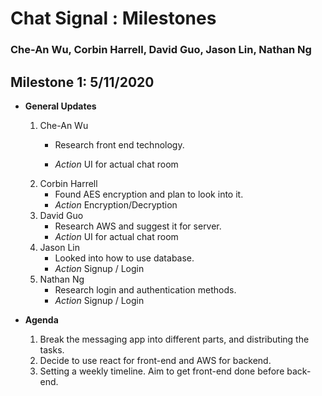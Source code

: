 # Chat Signal : Milestones
### Che-An Wu, Corbin Harrell, David Guo, Jason Lin, Nathan Ng

## Milestone 1: 5/11/2020
- **General Updates**
    1. Che-An Wu
        - <p> Research front end technology.
        - *Action* UI for actual chat room </p>
    2. Corbin Harrell
        - Found AES encryption and plan to look into it.
        - *Action* Encryption/Decryption
    3. David Guo
        - Research AWS and suggest it for server.
        - *Action* UI for actual chat room
    4. Jason Lin
        - Looked into how to use database.
        - *Action* Signup / Login
    5. Nathan Ng
        - Research login and authentication methods.
        - *Action* Signup / Login

- **Agenda**
    1. Break the messaging app into different parts, and distributing the tasks.
    2. Decide to use react for front-end and AWS for backend.
    3. Setting a weekly timeline. Aim to get front-end done before back-end.

